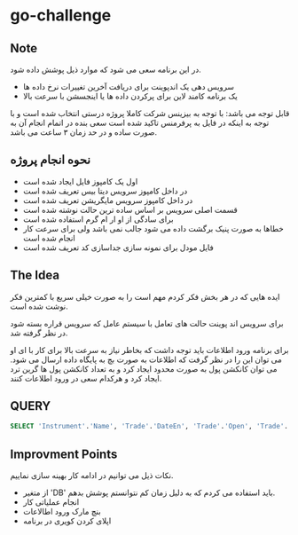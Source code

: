 # go-challenge

## Note

در این برنامه سعی می شود که موارد ذیل پوشش داده شود.
- سرویس دهی یک اندپوینت برای دریافت آخرین تغییرات نرخ داده ها
- یک برنامه کامند لاین برای پرکردن داده ها یا اینجسشن با سرعت بالا

قابل توجه می باشد:
با توجه به بیزینس شرکت کاملا پروژه درستی انتخاب شده است و با توجه به اینکه در فایل به پرفرمنس تاکید شده است سعی بنده در اتمام انجام آن به صورت ساده و در حد زمان ۳ ساعت می باشد.

## نحوه انجام پروژه

- اول یک کامپوز فایل ایجاد شده است
- در داخل کامپوز سرویس دیتا بیس تعریف شده است
- در داخل کامپوز سرویس مایگریشن تعریف شده است
- قسمت اصلی سرویس بر اساس ساده ترین حالت نوشته شده است
- برای سادگی از او ار ام گرم استفاده شده است
- خطاها به صورت پنیک برگشت داده می شود جالب نمی باشد ولی برای سرعت کار انجام شده است
- فایل مودل برای نمونه سازی جداسازی کد تعریف شده است

## The Idea

ایده هایی که در هر بخش فکر کردم مهم است را به صورت خیلی سریع با کمترین فکر نوشت شده است.

برای سرویس اند پوینت حالت های تعامل با سیستم عامل که سرویس قراره بسته شود در نظر گرفته شد.

برای برنامه ورود اطلاعات باید توجه داشت که بخاطر نیاز به سرعت بالا برای کار با ای او می توان این را در نظر گرفت که اطلاعات به صورت بچ به پایگاه داده ارسال می شود. می توان کانکشن پول به صورت محدود ایجاد کرد و به تعداد کانکشن پول ها گرین ترد ایجاد کرد و هرکدام سعی در ورود اطلاعات کنند.

## QUERY

```SQL
SELECT 'Instrument'.'Name', 'Trade'.'DateEn', 'Trade'.'Open', 'Trade'.'High', 'Trade'.'Low', 'Trade'.'Close' FROM Instrument RIGHT JOIN Trade ON 'Instrument'.'Id' = 'Trade'.'InstrumentId'
```

## Improvment Points

نکات ذیل می توانیم در ادامه کار بهینه سازی نماییم.

- از متغیر 'DB' باید استفاده می کردم که به دلیل زمان کم نتوانستم پوشش بدهم.
- انجام عملیاتی کار
- بنچ مارک ورود اطالاعات
- اپلای کردن کویری در برنامه
